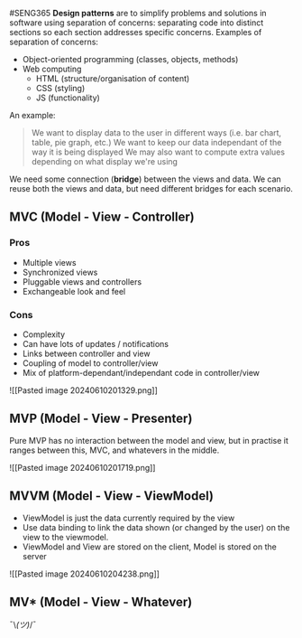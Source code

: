 #SENG365
**Design patterns** are to simplify problems and solutions in software using separation of concerns: separating code into distinct sections so each section addresses specific concerns. Examples of separation of concerns:
- Object-oriented programming (classes, objects, methods)
- Web computing
	- HTML (structure/organisation of content)
	- CSS (styling)
	- JS (functionality)

An example:
> We want to display data to the user in different ways (i.e. bar chart, table, pie graph, etc.)
> We want to keep our data independant of the way it is being displayed
> We may also want to compute extra values depending on what display we're using

We need some connection (**bridge**) between the views and data.
We can reuse both the views and data, but need different bridges for each scenario.

## MVC (Model - View - Controller)
### Pros
- Multiple views
- Synchronized views
- Pluggable views and controllers
- Exchangeable look and feel
### Cons
- Complexity
- Can have lots of updates / notifications
- Links between controller and view
- Coupling of model to controller/view
- Mix of platform-dependant/independant code in controller/view


![[Pasted image 20240610201329.png]]

## MVP (Model - View - Presenter)
Pure MVP has no interaction between the model and view, but in practise it ranges between this, MVC, and whatevers in the middle.

![[Pasted image 20240610201719.png]]
## MVVM (Model - View - ViewModel)
- ViewModel is just the data currently required by the view
- Use data binding to link the data shown (or changed by the user) on the view to the viewmodel.
- ViewModel and View are stored on the client, Model is stored on the server

![[Pasted image 20240610204238.png]]

## MV* (Model - View - Whatever)
¯\\_(ツ)_/¯


